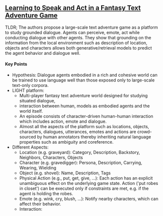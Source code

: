 ## [Learning to Speak and Act in a Fantasy Text Adventure Game](https://arxiv.org/abs/1903.03094)

TLDR; The authors propose a large-scale text adventure game as a platform to study grounded dialogue. Agents can perceive, emote, act while conducting dialogue with other agents. They show that grounding on the information from the local environment such as description of location, objects and characters allows both generative/retrieval models to predict the agent behavior and dialogue well.

#### Key Points
- Hypothesis: Dialogue agents embodied in a rich and cohesive world can be trained to use language well than those exposed only to large-scale text-only corpora.
- LIGHT platform:
  - Multi-player fantasy text adventure world designed for studying situated dialogue,
  - interaction between human, models as embodied agents and the world itself.
  - An episode consists of character-driven human-human interaction which includes action, emote and dialogue.
  - Almost all the aspects of the platform such as locations, objects, characters, dialogues, utterances, emotes and actions are crowd-sourced by human annotators thereby inheriting natural language properties such as ambiguity and coreference.
- Different Aspects:
  - Location (e.g. graveyard): Category, Description, Backstory, Neighbors, Characters, Objects
  - Character (e.g. gravedigger): Persona, Description, Carrying, Wearing, Wielding
  - Object (e.g. shovel): Name, Description, Tags
  - Physical Action (e.g., put, get, give, ...): Each action  has an explicit unambiguous effect on the underlying game state. Action ('put robes in closet') can be executed only if constraints are met, e.g. if the agent is holding the robes.
  - Emote (e.g. wink, cry, blush, ...): Notify nearby characters, which can affect their behavior.
  - Interaction: 
    - Place 2 characters in a random location
    - Character has access to their persona, location and object description.
    - 10,777 dialogues.
    - Unseen Test Set: Locations in this set don't overlap with those in the train/valid set.
- Learning Methods
  - Ranking:
    - Random baseline: Select a random answer candidate.
    - IR: TF/IDF weighing
    - Starspace: BOW for context to maximize inner product with true label with a ranking loss.
    - FastText: to predict emote
    - Transformer Memory: Use dialogue context to attend over grounding info.
    - BERT Bi-Ranker: Embed context and candidate separately.
    - BERT Cross-Ranker: Concatenate context and candidate before embed. (~11K slower than Bi-Ranker)
  - Generative: based on Transformer Memory Network
  - Measure: Recall@1/20 for ranking (19 candidates randomly chosen), Perplexity, Unigram F1 for generative.
- Results on Dialogue, Action and Emote
  - Best Models:
    - IR baseline shows non-random performance
    - Starspace > IR
    - Transformer architecture is strong at all tasks.
    - Cross-Ranker > Bi-Ranker
    - Human performance is still above all these models => scope for future improvements.
    - Generative model did not work well.
  - Generalization Capability on Unseen Test
    - BERT-based models exhibit good transfer ability.
    - 21 and 11 point difference for unseen and test set from human performance.
  - Importance of Grounding
    - Dialogue Task: Having access to all of the environment information provides the best performance.
    - Dialogue + Object: Least improvement because of the long description of the object the model is unable to associate that information to dialgoue, action and emote.
    - Action, Emote Task: Performs poorly when we include all the features due to the enlargement of the input.
    - Dialogue + MISC features > Model with no access to dialogue > Action + Emote features
    - Dialogue + Actions improves results almost everywhere.
    - Qualitative results on how predicted utterances change when the context changes for the same character and dialogue but in a different location.

#### Thoughts


